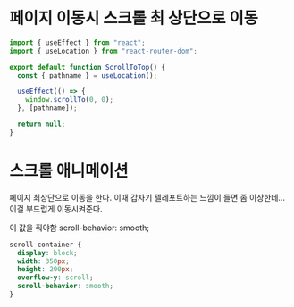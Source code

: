 # 페이지 이동시 스크롤 최 상단으로 이동

```ts
import { useEffect } from "react";
import { useLocation } from "react-router-dom";

export default function ScrollToTop() {
  const { pathname } = useLocation();

  useEffect(() => {
    window.scrollTo(0, 0);
  }, [pathname]);

  return null;
}
```

# 스크롤 애니메이션

페이지 최상단으로 이동을 한다. 이때 갑자기 텔레포트하는 느낌이 들면 좀 이상한데...
이걸 부드럽게 이동시켜준다.

이 값을 줘야함
scroll-behavior: smooth;

```css
scroll-container {
  display: block;
  width: 350px;
  height: 200px;
  overflow-y: scroll;
  scroll-behavior: smooth;
}
```
